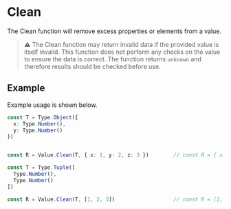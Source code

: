 # Clean

The Clean function will remove excess properties or elements from a value. 

> ⚠️ The Clean function may return invalid data if the provided value is itself invalid. This function does not perform any checks on the value to ensure the data is correct. The function returns `unknown` and therefore results should be checked before use.

## Example

Example usage is shown below.

```typescript
const T = Type.Object({ 
  x: Type.Number(), 
  y: Type.Number() 
})


const R = Value.Clean(T, { x: 1, y: 2, z: 3 })        // const R = { x: 1, y: 2 }

```

```typescript
const T = Type.Tuple([ 
  Type.Number(), 
  Type.Number() 
])

const R = Value.Clean(T, [1, 2, 3])                   // const R = [1, 2]
```